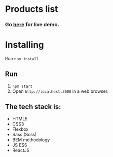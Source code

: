 # Products list

### Go **[here](https://silly-albattani-c9b188.netlify.app/)** for live demo.

# Installing

Run `npm install`

## Run

1. `npm start`
2. Open `http://localhost:3000` in a web browser.

## The tech stack is:
+ HTML5
+ CSS3
+ Flexbox
+ Sass (Scss)
+ BEM methodology
+ JS ES6
+ ReactJS
